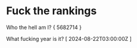 # Fuck the rankings

Who the hell am I?
{ 5682714 }

What fucking year is it?
[ 2024-08-22T03:00:00Z ]
